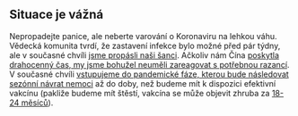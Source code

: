 ## Situace je vážná

Nepropadejte panice, ale neberte varování o Koronaviru na lehkou váhu. Vědecká komunita tvrdí, že zastavení infekce bylo možné před pár týdny, ale v současné chvíli [jsme propásli naši šanci](https://twitter.com/uwmnewsroom/status/1236020906956189696). Ačkoliv nám Čína [poskytla drahocenný čas, my jsme bohužel neuměli zareagovat s potřebnou razancí](https://twitter.com/florian_krammer/status/1236344865924972545). V současné chvíli [vstupujeme do pandemické fáze, kterou bude následovat sezónní návrat nemoci](https://twitter.com/NAChristakis/status/1235983934187544578) až do doby, než budeme mít k dispozici efektivní vakcínu (pakliže budeme mít štěstí, vakcína se může objevit zhruba za [18-24 měsíců](https://www.politico.com/news/2020/03/05/coronavirus-trump-vaccine-rhetoric-121796?nname=playbook&nid=0000014f-1646-d88f-a1cf-5f46b7bd0000&nrid=0000014e-f0fe-dd93-ad7f-f8ff7e290000&nlid=630318)).
